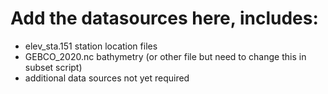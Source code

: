# Add the datasources here, includes:
- elev_sta.151 station location files
- GEBCO_2020.nc bathymetry (or other file but need to change this in subset script)
- additional data sources not yet required
